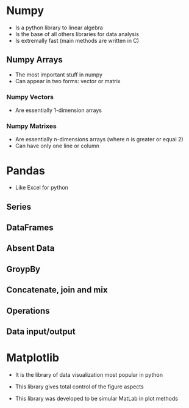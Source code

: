 # Numpy

- Is a python library to linear algebra
- Is the base of all others libraries for data analysis
- Is extremally fast (main methods are written in C)

## Numpy Arrays

- The most important stuff in numpy
- Can appear in two forms: vector or matrix

### Numpy Vectors
- Are essentially 1-dimension arrays

### Numpy Matrixes
- Are essentially n-dimensions arrays (where n is greater or equal 2)
- Can have only one line or column

# Pandas

- Like Excel for python

## Series
## DataFrames
## Absent Data
## GroypBy
## Concatenate, join and mix
## Operations
## Data input/output

# Matplotlib

- It is the library of data visualization most popular in python

- This library gives total control of the figure aspects

- This library was developed to be simular MatLab in plot methods